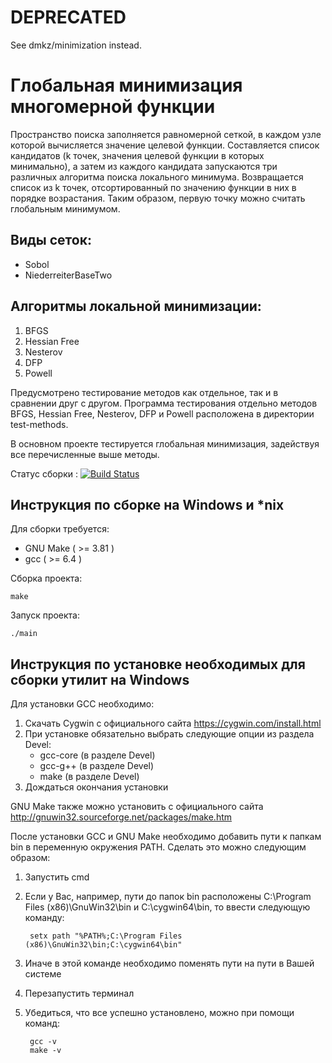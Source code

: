 # DEPRECATED
See dmkz/minimization instead.

# Глобальная минимизация многомерной функции

Пространство поиска заполняется равномерной сеткой, в каждом узле которой вычисляется значение целевой функции. Составляется список кандидатов (k точек, значения целевой функции в которых минимально), а затем из каждого кандидата запускаются три различных алгоритма поиска локального минимума. Возвращается список из k точек, отсортированный по значению функции в них в порядке возрастания. Таким образом, первую точку можно считать глобальным минимумом.

## Виды сеток:
* Sobol
* NiederreiterBaseTwo

## Алгоритмы локальной минимизации:
1. BFGS
2. Hessian Free
3. Nesterov
4. DFP
5. Powell

Предусмотрено тестирование методов как отдельное, так и в сравнении друг с другом. Программа тестирования отдельно методов BFGS, Hessian Free, Nesterov, DFP и Powell расположена в директории test-methods.

В основном проекте тестируется глобальная минимизация, задействуя все перечисленные выше методы.

Статус сборки : [![Build Status](https://ci.worldfly.org/buildStatus/icon?job=Minimization-Container/Minimization-main)](https://ci.worldfly.org/job/Minimization-Container/job/Minimization-main/)

## Инструкция по сборке на Windows и *nix

Для сборки требуется:
* GNU Make ( >= 3.81 )
* gcc ( >= 6.4 )

Сборка проекта:

    make

Запуск проекта:

    ./main

## Инструкция по установке необходимых для сборки утилит на Windows

Для установки GCC необходимо:

1. Скачать Cygwin с официального сайта https://cygwin.com/install.html
2. При установке обязательно выбрать следующие опции из раздела Devel:
    * gcc-core (в разделе Devel)
    * gcc-g++ (в разделе Devel)
    * make (в разделе Devel)
3. Дождаться окончания установки

GNU Make также можно установить с официального сайта http://gnuwin32.sourceforge.net/packages/make.htm

После установки GCC и GNU Make необходимо добавить пути к папкам bin в переменную окружения PATH. Сделать это можно следующим образом:
1. Запустить cmd
2. Если у Вас, например, пути до папок bin расположены C:\Program Files (x86)\GnuWin32\bin и C:\cygwin64\bin, то ввести следующую команду:
        
        setx path "%PATH%;C:\Program Files (x86)\GnuWin32\bin;C:\cygwin64\bin"
3. Иначе в этой команде необходимо поменять пути на пути в Вашей системе
4. Перезапустить терминал
5. Убедиться, что все успешно установлено, можно при помощи команд:

        gcc -v
        make -v
